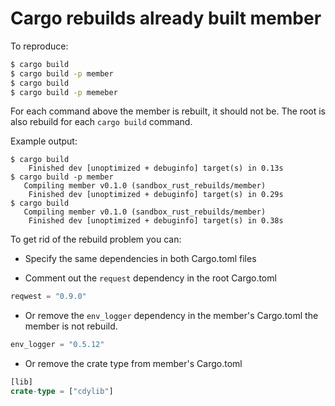 
# Cargo rebuilds already built member


To reproduce:

```sh
$ cargo build
$ cargo build -p member
$ cargo build
$ cargo build -p memeber
```

For each command above the member is rebuilt, it should not be.  The root is also rebuild for each `cargo build` command.

Example output:
```
$ cargo build
    Finished dev [unoptimized + debuginfo] target(s) in 0.13s                                                                                              
$ cargo build -p member
   Compiling member v0.1.0 (sandbox_rust_rebuilds/member)                                                                          
    Finished dev [unoptimized + debuginfo] target(s) in 0.29s                                                                                              
$ cargo build
   Compiling member v0.1.0 (sandbox_rust_rebuilds/member)                                                                          
    Finished dev [unoptimized + debuginfo] target(s) in 0.38s 
```

To get rid of the rebuild problem you can:

* Specify the same dependencies in both Cargo.toml files


* Comment out the `request` dependency in the root Cargo.toml

```rust
reqwest = "0.9.0"
```

* Or remove the `env_logger` dependency in the member's Cargo.toml the member is not rebuild.

```rust
env_logger = "0.5.12"
```

* Or remove the crate type from member's Cargo.toml

```rust
[lib]
crate-type = ["cdylib"]
```
